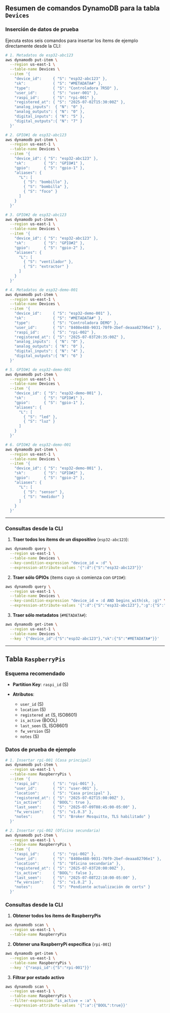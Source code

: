 ## Resumen de comandos DynamoDB para la tabla `Devices`

### Inserción de datos de prueba

Ejecuta estos seis comandos para insertar los ítems de ejemplo directamente desde la CLI:

```bash
# 1. Metadatos de esp32-abc123
aws dynamodb put-item \
  --region us-east-1 \
  --table-name Devices \
  --item '{
    "device_id":     { "S": "esp32-abc123" },
    "sk":            { "S": "#METADATA#" },
    "type":          { "S": "Controladora 7R5D" },
    "user_id":       { "S": "user-001" },
    "raspi_id":      { "S": "rpi-001" },
    "registered_at": { "S": "2025-07-02T15:30:00Z" },
    "analog_inputs":  { "N": "0" },
    "analog_outputs": { "N": "0" },
    "digital_inputs": { "N": "5" },
    "digital_outputs":{ "N": "7" }
  }'

# 2. GPIO#1 de esp32-abc123
aws dynamodb put-item \
  --region us-east-1 \
  --table-name Devices \
  --item '{
    "device_id": { "S": "esp32-abc123" },
    "sk":        { "S": "GPIO#1" },
    "gpio":      { "S": "gpio-1" },
    "aliases": {
      "L": [
        { "S": "bombillo" },
        { "S": "bombilla" },
        { "S": "foco" }
      ]
    }
  }'

# 3. GPIO#2 de esp32-abc123
aws dynamodb put-item \
  --region us-east-1 \
  --table-name Devices \
  --item '{
    "device_id": { "S": "esp32-abc123" },
    "sk":        { "S": "GPIO#2" },
    "gpio":      { "S": "gpio-2" },
    "aliases": {
      "L": [
        { "S": "ventilador" },
        { "S": "extractor" }
      ]
    }
  }'

# 4. Metadatos de esp32-demo-001
aws dynamodb put-item \
  --region us-east-1 \
  --table-name Devices \
  --item '{
    "device_id":     { "S": "esp32-demo-001" },
    "sk":            { "S": "#METADATA#" },
    "type":          { "S": "Controladora DEMO" },
    "user_id":       { "S": "8408e488-9031-70f9-2bef-deaaa82706e1" },
    "raspi_id":      { "S": "rpi-002" },
    "registered_at": { "S": "2025-07-03T20:35:00Z" },
    "analog_inputs":  { "N": "0" },
    "analog_outputs": { "N": "0" },
    "digital_inputs": { "N": "4" },
    "digital_outputs":{ "N": "6" }
  }'

# 5. GPIO#1 de esp32-demo-001
aws dynamodb put-item \
  --region us-east-1 \
  --table-name Devices \
  --item '{
    "device_id": { "S": "esp32-demo-001" },
    "sk":        { "S": "GPIO#1" },
    "gpio":      { "S": "gpio-1" },
    "aliases": {
      "L": [
        { "S": "led" },
        { "S": "luz" }
      ]
    }
  }'

# 6. GPIO#2 de esp32-demo-001
aws dynamodb put-item \
  --region us-east-1 \
  --table-name Devices \
  --item '{
    "device_id": { "S": "esp32-demo-001" },
    "sk":        { "S": "GPIO#2" },
    "gpio":      { "S": "gpio-2" },
    "aliases": {
      "L": [
        { "S": "sensor" },
        { "S": "medidor" }
      ]
    }
  }'
```

---

### Consultas desde la CLI

1. **Traer todos los ítems de un dispositivo** (`esp32-abc123`):

```bash
aws dynamodb query \
  --region us-east-1 \
  --table-name Devices \
  --key-condition-expression "device_id = :d" \
  --expression-attribute-values '{":d":{"S":"esp32-abc123"}}'
```

2. **Traer sólo GPIOs** (items cuyo `sk` comienza con `GPIO#`):

```bash
aws dynamodb query \
  --region us-east-1 \
  --table-name Devices \
  --key-condition-expression "device_id = :d AND begins_with(sk, :g)" \
  --expression-attribute-values '{":d":{"S":"esp32-abc123"},":g":{"S":"GPIO#"}}'
```

3. **Traer sólo metadatos** (`#METADATA#`):

```bash
aws dynamodb get-item \
  --region us-east-1 \
  --table-name Devices \
  --key '{"device_id":{"S":"esp32-abc123"},"sk":{"S":"#METADATA#"}}'
```




























---

## Tabla `RaspberryPis`

### Esquema recomendado

* **Partition Key**: `raspi_id` (S)
* **Atributos**:

  * `user_id` (S)
  * `location` (S)
  * `registered_at` (S, ISO8601)
  * `is_active` (BOOL)
  * `last_seen` (S, ISO8601)
  * `fw_version` (S)
  * `notes` (S)

### Datos de prueba de ejemplo

```bash
# 1. Insertar rpi-001 (Casa principal)
aws dynamodb put-item \
  --region us-east-1 \
  --table-name RaspberryPis \
  --item '{
    "raspi_id":      { "S": "rpi-001" },
    "user_id":       { "S": "user-001" },
    "location":      { "S": "Casa principal" },
    "registered_at": { "S": "2025-07-02T15:00:00Z" },
    "is_active":     { "BOOL": true },
    "last_seen":     { "S": "2025-07-09T08:45:00-05:00" },
    "fw_version":    { "S": "v1.0.3" },
    "notes":         { "S": "Broker Mosquitto, TLS habilitado" }
  }'

# 2. Insertar rpi-002 (Oficina secundaria)
aws dynamodb put-item \
  --region us-east-1 \
  --table-name RaspberryPis \
  --item '{
    "raspi_id":      { "S": "rpi-002" },
    "user_id":       { "S": "8408e488-9031-70f9-2bef-deaaa82706e1" },
    "location":      { "S": "Oficina secundaria" },
    "registered_at": { "S": "2025-07-03T20:00:00Z" },
    "is_active":     { "BOOL": false },
    "last_seen":     { "S": "2025-07-08T22:10:00-05:00" },
    "fw_version":    { "S": "v1.0.2" },
    "notes":         { "S": "Pendiente actualización de certs" }
  }'
```

### Consultas desde la CLI

1. **Obtener todos los ítems de RaspberryPis**

```bash
aws dynamodb scan \
  --region us-east-1 \
  --table-name RaspberryPis
```

2. **Obtener una RaspberryPi específica** (`rpi-001`)

```bash
aws dynamodb get-item \
  --region us-east-1 \
  --table-name RaspberryPis \
  --key '{"raspi_id":{"S":"rpi-001"}}'
```

3. **Filtrar por estado activo**

```bash
aws dynamodb scan \
  --region us-east-1 \
  --table-name RaspberryPis \
  --filter-expression "is_active = :a" \
  --expression-attribute-values '{":a":{"BOOL":true}}'
```
